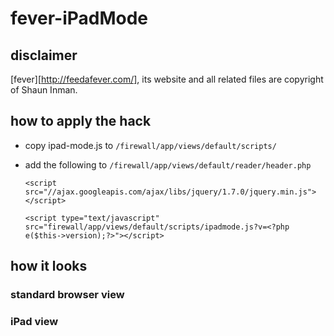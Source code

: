 # fever-iPadMode #

## disclaimer ##
[fever][http://feedafever.com/], its website and all related files are copyright of Shaun Inman.

## how to apply the hack ##

- copy ipad-mode.js to `/firewall/app/views/default/scripts/`
- add the following to `/firewall/app/views/default/reader/header.php`

    `<script src="//ajax.googleapis.com/ajax/libs/jquery/1.7.0/jquery.min.js"></script>`
   
     `<script type="text/javascript" src="firewall/app/views/default/scripts/ipadmode.js?v=<?php e($this->version);?>"></script>`

## how it looks ##

### standard browser view ###

[browser-mode]: http://github.com/niepi/fever-iPadMode/raw/master/browser-mode.png   "browser-mode"


### iPad view ###
[ipad-mode]: http://github.com/niepi/fever-iPadMode/raw/master/ipad-mode.png   "ipad-mode"


